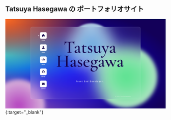 ## Tatsuya Hasegawa の ポートフォリオサイト


[![長谷川達也のポートフォリオサイト](https://github.com/hasegawa2073/portfolio/blob/main/public/mainVisual.png)](https://portfolio-teal-mu-78.vercel.app/){:target="_blank"}
